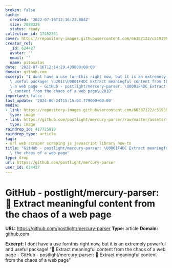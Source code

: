 ```yaml
---
broken: false
cache:
  created: '2022-07-16T12:16:23.884Z'
  size: 2088226
  status: ready
collection_id: 17452361
cover: https://repository-images.githubusercontent.com/66387122/c5193980-7a39-11e9-8b49-9d8699b96a96
creator_ref:
  _id: 624427
  avatar: ''
  email: ''
  name: pitosalas
date: '2022-07-16T12:14:29.439000+00:00'
domain: github.com
excerpt: "I dont have a use fornthis right now, but it is an extremely powerful and\
  \ useful package! \u201C\U0001F4DC Extract meaningful content from the chaos of\
  \ a web page - GitHub - postlight/mercury-parser: \U0001F4DC Extract meaningful\
  \ content from the chaos of a web page\u201D"
important: false
last_update: '2024-06-24T15:15:04.779000+00:00'
media:
- link: https://repository-images.githubusercontent.com/66387122/c5193980-7a39-11e9-8b49-9d8699b96a96
  type: image
- link: https://github.com/postlight/mercury-parser/raw/master/assets/mercury-basic-usage.gif
  type: image
raindrop_id: 417725919
raindrop_type: article
tags:
- url web scraper scraping js javascript library how-to
title: "GitHub - postlight/mercury-parser: \U0001F4DC Extract meaningful content from\
  \ the chaos of a web page"
type: drop
url: https://github.com/postlight/mercury-parser
user_id: 624427
---
```


# GitHub - postlight/mercury-parser: 📜 Extract meaningful content from the chaos of a web page

**URL:** https://github.com/postlight/mercury-parser
**Type:** article
**Domain:** github.com

**Excerpt:** I dont have a use fornthis right now, but it is an extremely powerful and useful package! “📜 Extract meaningful content from the chaos of a web page - GitHub - postlight/mercury-parser: 📜 Extract meaningful content from the chaos of a web page”
